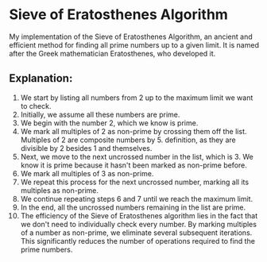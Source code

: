 # Sieve of Eratosthenes Algorithm

My implementation of the Sieve of Eratosthenes Algorithm, an ancient and efficient method for finding all prime numbers up to a given limit. It is named after the Greek mathematician Eratosthenes, who developed it.

## Explanation:

1. We start by listing all numbers from 2 up to the maximum limit we want to check.
2. Initially, we assume all these numbers are prime.
3. We begin with the number 2, which we know is prime.
4. We mark all multiples of 2 as non-prime by crossing them off the list. Multiples of 2 are composite numbers by 5. definition, as they are divisible by 2 besides 1 and themselves.
5. Next, we move to the next uncrossed number in the list, which is 3. We know it is prime because it hasn't been marked as non-prime before.
6. We mark all multiples of 3 as non-prime.
7. We repeat this process for the next uncrossed number, marking all its multiples as non-prime.
8. We continue repeating steps 6 and 7 until we reach the maximum limit.
9. In the end, all the uncrossed numbers remaining in the list are prime.
10. The efficiency of the Sieve of Eratosthenes algorithm lies in the fact that we don't need to individually check every number. By marking multiples of a number as non-prime, we eliminate several subsequent iterations. This significantly reduces the number of operations required to find the prime numbers.